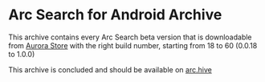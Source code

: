 # Arc Search for Android Archive
This archive contains every Arc Search beta version that is downloadable from [Aurora Store](https://auroraoss.com/) with the right build number, starting from 18 to 60 (0.0.18 to 1.0.0)

This archive is concluded and should be available on [arc.hive](https://gcqd.fr/arc.hive)
